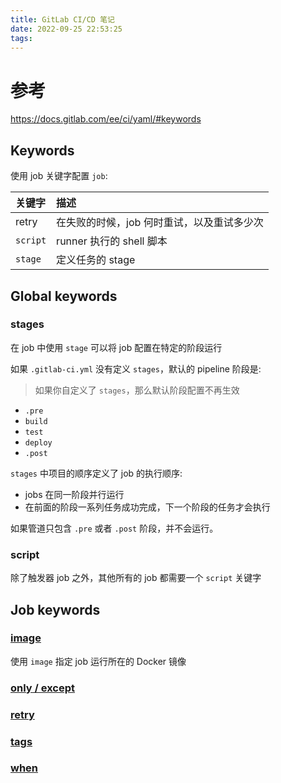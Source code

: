 ```yaml
---
title: GitLab CI/CD 笔记
date: 2022-09-25 22:53:25
tags:
---
```


# 参考

https://docs.gitlab.com/ee/ci/yaml/#keywords



## Keywords

使用 job 关键字配置 `job`:

|关键字|描述|
|:-|:-|
|retry|在失败的时候，job 何时重试，以及重试多少次|
|`script`|runner 执行的 shell 脚本|
|`stage`|定义任务的 stage|

## Global keywords



### <span id="stages">stages</span>

在 job 中使用 `stage` 可以将 job 配置在特定的阶段运行

如果 `.gitlab-ci.yml` 没有定义 `stages`，默认的 pipeline 阶段是:

> 如果你自定义了 `stages`，那么默认阶段配置不再生效

- `.pre`
- `build`
- `test`
- `deploy`
- `.post`

`stages` 中项目的顺序定义了 job 的执行顺序:

- jobs 在同一阶段并行运行
- 在前面的阶段一系列任务成功完成，下一个阶段的任务才会执行


如果管道只包含 `.pre` 或者 `.post` 阶段，并不会运行。


### script

除了触发器 job 之外，其他所有的 job 都需要一个 `script` 关键字


## Job keywords




### <a id="image" href="https://docs.gitlab.com/ee/ci/yaml/#image">image</a>

使用 `image` 指定 job 运行所在的 Docker 镜像


### <a id="only/except" href="https://docs.gitlab.com/ee/ci/yaml/#only--except">only / except</span>

### <span id="retry">retry</span>


### <span id="tags">tags</span>


### <span id="when" href="https://docs.gitlab.com/ee/ci/yaml/#when">when</span>
